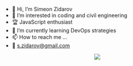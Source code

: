 - 👋 Hi, I’m Simeon Zidarov
- 👀 I’m interested in coding and civil engineering
- :trophy: JavaScript enthusiast
- 🌱 I’m currently learning DevOps strategies
- 📫 How to reach me ...
- :email: s.zidarov@gmail.com

 <p align="center">
  <a href="https://skillicons.dev">
    <img src="https://skillicons.dev/icons?i=git,js,typescript,html,css,react,nodejs,mysql,mongo,linux,docker" />
  </a>
</p>

<!---
sZidarov/sZidarov is a ✨ special ✨ repository because its `README.md` (this file) appears on your GitHub profile.
You can click the Preview link to take a look at your changes.
--->
